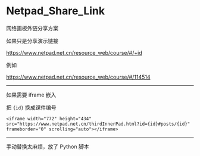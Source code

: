 # Netpad_Share_Link
网络画板外链分享方案

如果只是分享演示链接

https://www.netpad.net.cn/resource_web/course/#/+id

例如

https://www.netpad.net.cn/resource_web/course/#/114514

---

如果需要 iframe 嵌入

把 `{id}` 换成课件编号

```
<iframe width="772" height="434" src="https://www.netpad.net.cn/thirdInnerPad.html?id={id}#posts/{id}" frameborder="0" scrolling="auto"></iframe>
```

---

手动替换太麻烦，放了 Python 脚本
